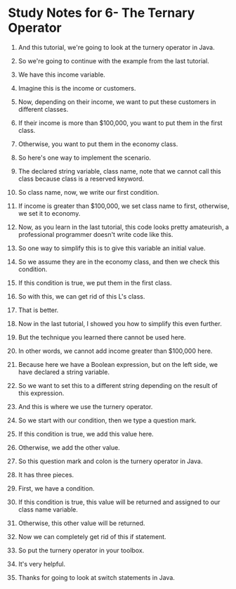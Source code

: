 # Study Notes for 6- The Ternary Operator

1. And this tutorial, we're going to look at the turnery operator in Java.

2. So we're going to continue with the example from the last tutorial.

3. We have this income variable.

4. Imagine this is the income or customers.

5. Now, depending on their income, we want to put these customers in different classes.

6. If their income is more than $100,000, you want to put them in the first class.

7. Otherwise, you want to put them in the economy class.

8. So here's one way to implement the scenario.

9. The declared string variable, class name, note that we cannot call this class because class is a reserved keyword.

10. So class name, now, we write our first condition.

11. If income is greater than $100,000, we set class name to first, otherwise, we set it to economy.

12. Now, as you learn in the last tutorial, this code looks pretty amateurish, a professional programmer doesn't write code like this.

13. So one way to simplify this is to give this variable an initial value.

14. So we assume they are in the economy class, and then we check this condition.

15. If this condition is true, we put them in the first class.

16. So with this, we can get rid of this L's class.

17. That is better.

18. Now in the last tutorial, I showed you how to simplify this even further.

19. But the technique you learned there cannot be used here.

20. In other words, we cannot add income greater than $100,000 here.

21. Because here we have a Boolean expression, but on the left side, we have declared a string variable.

22. So we want to set this to a different string depending on the result of this expression.

23. And this is where we use the turnery operator.

24. So we start with our condition, then we type a question mark.

25. If this condition is true, we add this value here.

26. Otherwise, we add the other value.

27. So this question mark and colon is the turnery operator in Java.

28. It has three pieces.

29. First, we have a condition.

30. If this condition is true, this value will be returned and assigned to our class name variable.

31. Otherwise, this other value will be returned.

32. Now we can completely get rid of this if statement.

33. So put the turnery operator in your toolbox.

34. It's very helpful.

35. Thanks for going to look at switch statements in Java.
